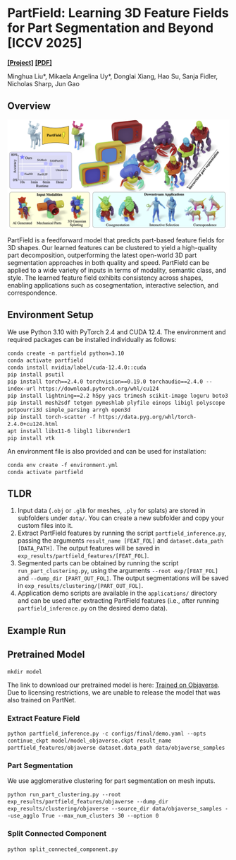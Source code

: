 # PartField: Learning 3D Feature Fields for Part Segmentation and Beyond [ICCV 2025]
**[[Project]](https://research.nvidia.com/labs/toronto-ai/partfield-release/)** **[[PDF]](https://arxiv.org/pdf/2504.11451)**

Minghua Liu*, Mikaela Angelina Uy*, Donglai Xiang, Hao Su, Sanja Fidler, Nicholas Sharp, Jun Gao



## Overview
![Alt text](assets/teaser.png)

PartField is a feedforward model that predicts part-based feature fields for 3D shapes. Our learned features can be clustered to yield a high-quality part decomposition, outperforming the latest open-world 3D part segmentation approaches in both quality and speed. PartField can be applied to a wide variety of inputs in terms of modality, semantic class, and style. The learned feature field exhibits consistency across shapes, enabling applications such as cosegmentation, interactive selection, and correspondence.


## Environment Setup

We use Python 3.10 with PyTorch 2.4 and CUDA 12.4. The environment and required packages can be installed individually as follows:
```
conda create -n partfield python=3.10
conda activate partfield
conda install nvidia/label/cuda-12.4.0::cuda
pip install psutil
pip install torch==2.4.0 torchvision==0.19.0 torchaudio==2.4.0 --index-url https://download.pytorch.org/whl/cu124
pip install lightning==2.2 h5py yacs trimesh scikit-image loguru boto3
pip install mesh2sdf tetgen pymeshlab plyfile einops libigl polyscope potpourri3d simple_parsing arrgh open3d
pip install torch-scatter -f https://data.pyg.org/whl/torch-2.4.0+cu124.html
apt install libx11-6 libgl1 libxrender1
pip install vtk
```

An environment file is also provided and can be used for installation:
```
conda env create -f environment.yml
conda activate partfield
```

## TLDR
1. Input data (`.obj` or `.glb` for meshes, `.ply` for splats) are stored in subfolders under `data/`. You can create a new subfolder and copy your custom files into it.  
2. Extract PartField features by running the script `partfield_inference.py`, passing the arguments `result_name [FEAT_FOL]` and `dataset.data_path [DATA_PATH]`. The output features will be saved in `exp_results/partfield_features/[FEAT_FOL]`.  
3. Segmented parts can be obtained by running the script `run_part_clustering.py`, using the arguments `--root exp/[FEAT_FOL]` and `--dump_dir [PART_OUT_FOL]`. The output segmentations will be saved in `exp_results/clustering/[PART_OUT_FOL]`.  
4. Application demo scripts are available in the `applications/` directory and can be used after extracting PartField features (i.e., after running `partfield_inference.py` on the desired demo data).

## Example Run

## Pretrained Model
```
mkdir model
```
The link to download our pretrained model is here: [Trained on Objaverse](https://huggingface.co/mikaelaangel/partfield-ckpt/blob/main/model_objaverse.ckpt). Due to licensing restrictions, we are unable to release the model that was also trained on PartNet.

### Extract Feature Field 
```
python partfield_inference.py -c configs/final/demo.yaml --opts continue_ckpt model/model_objaverse.ckpt result_name partfield_features/objaverse dataset.data_path data/objaverse_samples
```


### Part Segmentation
We use agglomerative clustering for part segmentation on mesh inputs.
```
python run_part_clustering.py --root exp_results/partfield_features/objaverse --dump_dir exp_results/clustering/objaverse --source_dir data/objaverse_samples --use_agglo True --max_num_clusters 30 --option 0
```



### Split Connected Component
```
python split_connected_component.py
```
